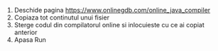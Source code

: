 1. Deschide pagina https://www.onlinegdb.com/online_java_compiler <br/>
2. Copiaza tot continutul unui fisier <br/>
3. Sterge codul din compilatorul online si inlocuieste cu ce ai copiat anterior
4. Apasa Run
